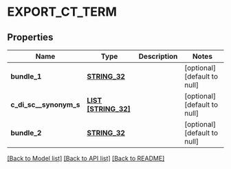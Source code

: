 # EXPORT_CT_TERM

## Properties
Name | Type | Description | Notes
------------ | ------------- | ------------- | -------------
**bundle_1** | [**STRING_32**](STRING_32.md) |  | [optional] [default to null]
**c_di_sc__synonym_s** | [**LIST [STRING_32]**](STRING_32.md) |  | [optional] [default to null]
**bundle_2** | [**STRING_32**](STRING_32.md) |  | [optional] [default to null]

[[Back to Model list]](../README.md#documentation-for-models) [[Back to API list]](../README.md#documentation-for-api-endpoints) [[Back to README]](../README.md)


